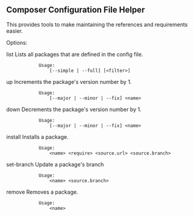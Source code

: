 Composer Configuration File Helper
----------------------------------

This provides tools to make maintaining the references and requirements easier.

Options:

list            Lists all packages that are defined in the config file.
                
                Usage:
                    [--simple | --full] [<filter>]

up              Increments the package's version number by 1.
                
                Usage:
                    [--major | --minor | --fix] <name>

down            Decrements the package's version number by 1.
                
                Usage:
                    [--major | --minor | --fix] <name>

install         Installs a package.
                
                Usage:
                    <name> <require> <source.url> <source.branch>

set-branch      Update a package's branch
                
                Usage:
                    <name> <source.branch>

remove          Removes a package.
                
                Usage:
                    <name>